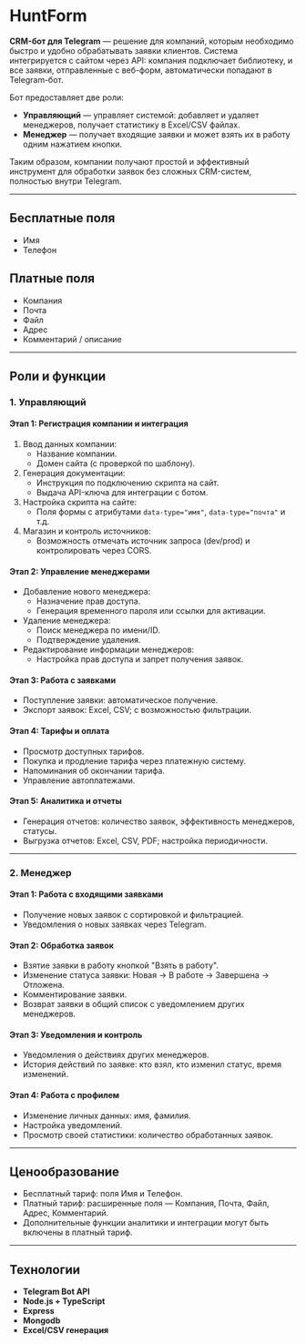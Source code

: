 # HuntForm

**CRM-бот для Telegram** — решение для компаний, которым необходимо быстро и удобно обрабатывать заявки клиентов. Система интегрируется с сайтом через API: компания подключает библиотеку, и все заявки, отправленные с веб-форм, автоматически попадают в Telegram-бот.

Бот предоставляет две роли:

- **Управляющий** — управляет системой: добавляет и удаляет менеджеров, получает статистику в Excel/CSV файлах.
- **Менеджер** — получает входящие заявки и может взять их в работу одним нажатием кнопки.

Таким образом, компании получают простой и эффективный инструмент для обработки заявок без сложных CRM-систем, полностью внутри Telegram.

---

## Бесплатные поля

- Имя
- Телефон

## Платные поля

- Компания
- Почта
- Файл
- Адрес
- Комментарий / описание

---

## Роли и функции

### 1. Управляющий

#### Этап 1: Регистрация компании и интеграция

1. Ввод данных компании:
   - Название компании.
   - Домен сайта (с проверкой по шаблону).
2. Генерация документации:
   - Инструкция по подключению скрипта на сайт.
   - Выдача API-ключа для интеграции с ботом.
3. Настройка скрипта на сайте:
   - Поля формы с атрибутами `data-type="имя"`, `data-type="почта"` и т.д.
4. Магазин и контроль источников:
   - Возможность отмечать источник запроса (dev/prod) и контролировать через CORS.

#### Этап 2: Управление менеджерами

- Добавление нового менеджера:
  - Назначение прав доступа.
  - Генерация временного пароля или ссылки для активации.
- Удаление менеджера:
  - Поиск менеджера по имени/ID.
  - Подтверждение удаления.
- Редактирование информации менеджеров:
  - Настройка прав доступа и запрет получения заявок.

#### Этап 3: Работа с заявками

- Поступление заявки: автоматическое получение.
- Экспорт заявок: Excel, CSV; с возможностью фильтрации.

#### Этап 4: Тарифы и оплата

- Просмотр доступных тарифов.
- Покупка и продление тарифа через платежную систему.
- Напоминания об окончании тарифа.
- Управление автоплатежами.

#### Этап 5: Аналитика и отчеты

- Генерация отчетов: количество заявок, эффективность менеджеров, статусы.
- Выгрузка отчетов: Excel, CSV, PDF; настройка периодичности.

---

### 2. Менеджер

#### Этап 1: Работа с входящими заявками

- Получение новых заявок с сортировкой и фильтрацией.
- Уведомления о новых заявках через Telegram.

#### Этап 2: Обработка заявок

- Взятие заявки в работу кнопкой "Взять в работу".
- Изменение статуса заявки: Новая → В работе → Завершена → Отложена.
- Комментирование заявки.
- Возврат заявки в общий список с уведомлением других менеджеров.

#### Этап 3: Уведомления и контроль

- Уведомления о действиях других менеджеров.
- История действий по заявке: кто взял, кто изменил статус, время изменений.

#### Этап 4: Работа с профилем

- Изменение личных данных: имя, фамилия.
- Настройка уведомлений.
- Просмотр своей статистики: количество обработанных заявок.

---

## Ценообразование

- Бесплатный тариф: поля Имя и Телефон.
- Платный тариф: расширенные поля — Компания, Почта, Файл, Адрес, Комментарий.
- Дополнительные функции аналитики и интеграции могут быть включены в платный тариф.

---

## Технологии

- **Telegram Bot API**
- **Node.js + TypeScript**
- **Express** 
- **Mongodb** 
- **Excel/CSV генерация** 
